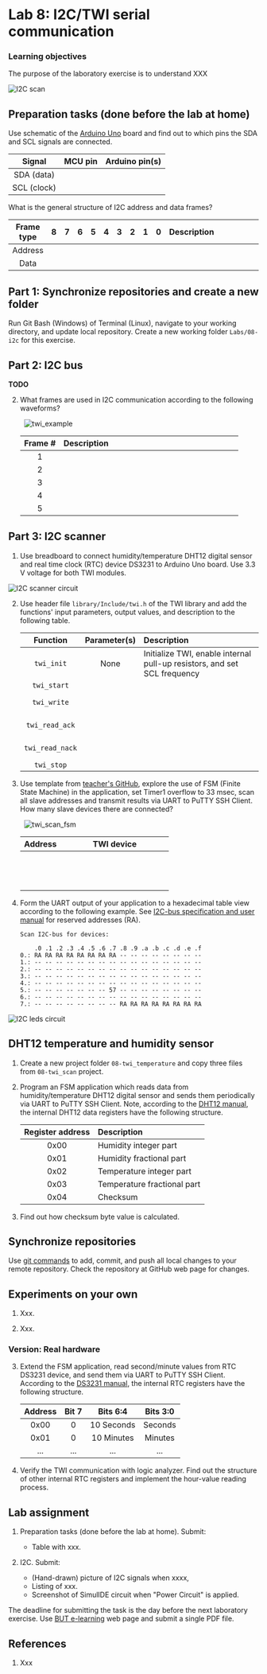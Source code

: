 # Lab 8: I2C/TWI serial communication

### Learning objectives

The purpose of the laboratory exercise is to understand XXX

![I2C scan](Images/arduino_uno_i2c.jpg)


## Preparation tasks (done before the lab at home)

Use schematic of the [Arduino Uno](../../Docs/arduino_shield.pdf) board and find out to which pins the SDA and SCL signals are connected.

   | **Signal** | **MCU pin** | **Arduino pin(s)** |
   | :-: | :-: | :-: |
   | SDA (data)  |  |  |
   | SCL (clock) |  |  |

What is the general structure of I2C address and data frames?

   | **Frame type** | **8** | **7** | **6** | **5** | **4** | **3** | **2** | **1** | **0** | **Description**&nbsp;&nbsp;&nbsp;&nbsp;&nbsp;&nbsp;&nbsp;&nbsp;&nbsp;&nbsp;&nbsp;&nbsp;&nbsp;&nbsp;&nbsp;&nbsp;&nbsp;&nbsp;&nbsp;&nbsp;&nbsp;&nbsp;&nbsp;&nbsp;&nbsp;&nbsp;&nbsp;&nbsp;&nbsp;&nbsp;&nbsp;&nbsp;&nbsp;&nbsp;&nbsp;&nbsp;&nbsp;&nbsp;&nbsp;&nbsp;&nbsp;&nbsp;&nbsp;&nbsp; |
   | :-: | :-: | :-: | :-: | :-: | :-: | :-: | :-: | :-: | :-: | :-- |
   | Address | | | | | | | | | | |
   | Data    | | | | | | | | | | |


## Part 1: Synchronize repositories and create a new folder

Run Git Bash (Windows) of Terminal (Linux), navigate to your working directory, and update local repository. Create a new working folder `Labs/08-i2c` for this exercise.


## Part 2: I2C bus

**TODO**

2. What frames are used in I2C communication according to the following waveforms?

   &nbsp;
   ![twi_example](../../Images/twi-dht12_temperature_decoded.png "TWI communication example")

   | **Frame #** | **Description** |
   | :-: | :-- |
   | 1 | &nbsp;&nbsp;&nbsp;&nbsp;&nbsp;&nbsp;&nbsp;&nbsp;&nbsp;&nbsp;&nbsp;&nbsp;&nbsp;&nbsp;&nbsp;&nbsp;&nbsp;&nbsp;&nbsp;&nbsp;&nbsp;&nbsp;&nbsp;&nbsp;&nbsp;&nbsp;&nbsp;&nbsp;&nbsp;&nbsp;&nbsp;&nbsp;&nbsp;&nbsp;&nbsp;&nbsp;&nbsp;&nbsp;&nbsp;&nbsp;&nbsp;&nbsp;&nbsp;&nbsp;&nbsp;&nbsp;&nbsp;&nbsp;&nbsp;&nbsp;&nbsp;&nbsp;&nbsp;&nbsp;&nbsp;&nbsp;&nbsp;&nbsp;&nbsp;&nbsp;&nbsp;&nbsp;&nbsp;&nbsp;&nbsp;&nbsp;&nbsp;&nbsp;&nbsp;&nbsp;&nbsp;&nbsp;&nbsp;&nbsp;&nbsp;&nbsp;&nbsp;&nbsp;&nbsp;&nbsp; |
   | 2 |  |
   | 3 |  |
   | 4 |  |
   | 5 |  |





## Part 3: I2C scanner

1. Use breadboard to connect humidity/temperature DHT12 digital sensor and real time clock (RTC) device DS3231 to Arduino Uno board. Use 3.3 V voltage for both TWI modules.

![I2C scanner circuit](Images/screenshot_simulide_i2c_scan.png)

2. Use header file `library/Include/twi.h` of the TWI library and add the functions' input parameters, output values, and description to the following table.

   | **Function** | **Parameter(s)** | **Description** |
   | :-: | :-: | :-- |
   | `twi_init` | None | Initialize TWI, enable internal pull-up resistors, and set SCL frequency |
   | `twi_start` |  |  |
   | `twi_write` | <br>&nbsp; |  |
   | `twi_read_ack` | <br>&nbsp; |  |
   | `twi_read_nack` | <br>&nbsp; |  |
   | `twi_stop` |  |  |

3. Use template from [teacher's GitHub](https://github.com/tomas-fryza/Digital-electronics-2/blob/master/Labs/08-twi_scan/main.c), explore the use of FSM (Finite State Machine) in the application, set Timer1 overflow to 33 msec, scan all slave addresses and transmit results via UART to PuTTY SSH Client. How many slave devices there are connected?

    &nbsp;
    ![twi_scan_fsm](../../Images/fsm_twi_scan.png "Finite State Machine of TWI scanner")

    | **Address** | **TWI device** |
    | :-: | :-: |
    |  | &nbsp;&nbsp;&nbsp;&nbsp;&nbsp;&nbsp;&nbsp;&nbsp;&nbsp;&nbsp;&nbsp;&nbsp;&nbsp;&nbsp;&nbsp;&nbsp;&nbsp;&nbsp;&nbsp;&nbsp;&nbsp;&nbsp;&nbsp;&nbsp;&nbsp;&nbsp;&nbsp;&nbsp;&nbsp;&nbsp;&nbsp;&nbsp;&nbsp;&nbsp;&nbsp;&nbsp;&nbsp;&nbsp;&nbsp;&nbsp;&nbsp;&nbsp;&nbsp;&nbsp;&nbsp;&nbsp;&nbsp; |
    |  | &nbsp; |
    |  | &nbsp; |

4. Form the UART output of your application to a hexadecimal table view according to the following example. See [I2C-bus specification and user manual](https://www.nxp.com/docs/en/user-guide/UM10204.pdf) for reserved addresses (RA).

    ```
    Scan I2C-bus for devices:
    
        .0 .1 .2 .3 .4 .5 .6 .7 .8 .9 .a .b .c .d .e .f
    0.: RA RA RA RA RA RA RA RA -- -- -- -- -- -- -- -- 
    1.: -- -- -- -- -- -- -- -- -- -- -- -- -- -- -- -- 
    2.: -- -- -- -- -- -- -- -- -- -- -- -- -- -- -- -- 
    3.: -- -- -- -- -- -- -- -- -- -- -- -- -- -- -- -- 
    4.: -- -- -- -- -- -- -- -- -- -- -- -- -- -- -- -- 
    5.: -- -- -- -- -- -- -- 57 -- -- -- -- -- -- -- --
    6.: -- -- -- -- -- -- -- -- -- -- -- -- -- -- -- -- 
    7.: -- -- -- -- -- -- -- -- RA RA RA RA RA RA RA RA
    ```


![I2C leds circuit](Images/screenshot_simulide_i2c_leds.png)


## DHT12 temperature and humidity sensor

1. Create a new project folder `08-twi_temperature` and copy three files from `08-twi_scan` project.

2. Program an FSM application which reads data from humidity/temperature DHT12 digital sensor and sends them periodically via UART to PuTTY SSH Client. Note, according to the [DHT12 manual](../../Docs/dht12_manual.pdf), the internal DHT12 data registers have the following structure.

   | **Register address** | **Description** |
   | :-: | :-- |
   | 0x00 | Humidity integer part |
   | 0x01 | Humidity fractional part |
   | 0x02 | Temperature integer part |
   | 0x03 | Temperature fractional part |
   | 0x04 | Checksum |

3. Find out how checksum byte value is calculated.










## Synchronize repositories

Use [git commands](https://github.com/tomas-fryza/Digital-electronics-2/wiki/Git-useful-commands) to add, commit, and push all local changes to your remote repository. Check the repository at GitHub web page for changes.


## Experiments on your own

1. Xxx.

2. Xxx.


### Version: Real hardware

3. Extend the FSM application, read second/minute values from RTC DS3231 device, and send them via UART to PuTTY SSH Client. According to the [DS3231 manual](../../Docs/ds3231_manual.pdf), the internal RTC registers have the following structure.

   | **Address** | **Bit 7** | **Bits 6:4** | **Bits 3:0** |
   | :-: | :-: | :-: | :-: |
   | 0x00 | 0 | 10 Seconds | Seconds |
   | 0x01 | 0 | 10 Minutes | Minutes |
   | ... | ... | ... | ... |

4. Verify the TWI communication with logic analyzer. Find out the structure of other internal RTC registers and implement the hour-value reading process.


## Lab assignment

1. Preparation tasks (done before the lab at home). Submit:
   * Table with xxx.

2. I2C. Submit:
   * (Hand-drawn) picture of I2C signals when xxxx,
   * Listing of xxx.
   * Screenshot of SimulIDE circuit when "Power Circuit" is applied.

The deadline for submitting the task is the day before the next laboratory exercise. Use [BUT e-learning](https://moodle.vutbr.cz/) web page and submit a single PDF file.


## References

1. Xxx
